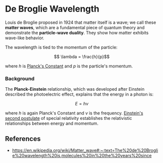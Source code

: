 # De Broglie Wavelength

Louis de Broglie proposed in 1924 that matter itself is a wave; we call these **matter waves**, which are a fundamental piece of quantum theory and demonstrate the **particle-wave duality**. They show how matter exhibits wave-like behavior.

The wavelength is tied to the momentum of the particle:

$$ \lambda = \frac{h}{p}$$

where $h$ is [Planck's Constant](../reference.md#Planck's%20Constant) and $p$ is the particle's momentum. 

### Background

The **Planck-Einstein** relationship, which was developed after Einstein described the photoelectric effect, explains that the energy in a photon is:

$$E = h \nu $$

where $h$ is again Planck's Constant and $\nu$ is the frequency. [Einstein's second postulate](https://en.wikipedia.org/wiki/Postulates_of_special_relativity) of special relativity establishes the relativistic relationships between energy and momentum.

## References
- https://en.wikipedia.org/wiki/Matter_wave#:~:text=The%20de%20Broglie%20wavelength%20is,molecules%20in%20the%20years%20since